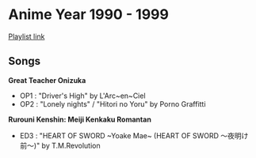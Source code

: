 # Anime Year 1990 - 1999

[Playlist link](https://open.spotify.com/user/fz230568w0ccmom2dg3zvxq1h/playlist/3wwteFRGNiBEDYYgKLZdQC?si=0ENthiLPT0KhGoCwrddCkQ)

## Songs

**Great Teacher Onizuka**
* OP1 : "Driver's High" by L'Arc~en~Ciel
* OP2 : "Lonely nights" / "Hitori no Yoru" by Porno Graffitti

**Rurouni Kenshin: Meiji Kenkaku Romantan**
* ED3 : "HEART OF SWORD ~Yoake Mae~ (HEART OF SWORD 〜夜明け前〜)" by T.M.Revolution




